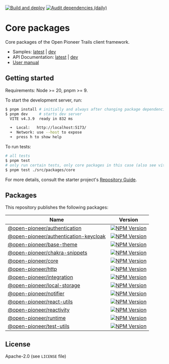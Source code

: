 [![Build and deploy](https://github.com/open-pioneer/trails-core-packages/actions/workflows/test-and-build.yml/badge.svg)](https://github.com/open-pioneer/trails-core-packages/actions/workflows/test-and-build.yml)
[![Audit dependencies (daily)](https://github.com/open-pioneer/trails-core-packages/actions/workflows/audit-dependencies.yml/badge.svg)](https://github.com/open-pioneer/trails-core-packages/actions/workflows/audit-dependencies.yml)

# Core packages

Core packages of the Open Pioneer Trails client framework.

- Samples: [latest](https://open-pioneer.github.io/trails-demo/core-packages/latest) | [dev](https://open-pioneer.github.io/trails-demo/core-packages/dev)
- API Documentation: [latest](https://open-pioneer.github.io/trails-demo/core-packages/latest/docs) | [dev](https://open-pioneer.github.io/trails-demo/core-packages/dev/docs)
- [User manual](https://github.com/open-pioneer/trails-starter/tree/main/docs)

## Getting started

Requirements: Node >= 20, pnpm >= 9.

To start the development server, run:

```bash
$ pnpm install # initially and always after changing package dependencies
$ pnpm dev     # starts dev server
  VITE v4.3.9  ready in 832 ms

  ➜  Local:   http://localhost:5173/
  ➜  Network: use --host to expose
  ➜  press h to show help
```

To run tests:

```bash
# all tests
$ pnpm test
# only run certain tests, only core packages in this case (also see vitest docs)
$ pnpm test ./src/packages/core
```

For more details, consult the starter project's [Repository Guide](https://github.com/open-pioneer/trails-starter/blob/main/docs/RepositoryGuide.md).

## Packages

This repository publishes the following packages:

<!--
  List packages:

  $ pnpm ls -r --depth -1 --json | jq ".[].name"

  NPM badges: See https://shields.io/badges/npm-version
-->

| Name                                                                             | Version                                                                                                                                                       |
| -------------------------------------------------------------------------------- | ------------------------------------------------------------------------------------------------------------------------------------------------------------- |
| [@open-pioneer/authentication](./src/packages/authentication/)                   | [![NPM Version](https://img.shields.io/npm/v/%40open-pioneer%2Fauthentication)](https://www.npmjs.com/package/@open-pioneer/authentication)                   |
| [@open-pioneer/authentication-keycloak](./src/packages/authentication-keycloak/) | [![NPM Version](https://img.shields.io/npm/v/%40open-pioneer%2Fauthentication-keycloak)](https://www.npmjs.com/package/@open-pioneer/authentication-keycloak) |
| [@open-pioneer/base-theme](./src/packages/base-theme/)                           | [![NPM Version](https://img.shields.io/npm/v/%40open-pioneer%2Fbase-theme)](https://www.npmjs.com/package/@open-pioneer/base-theme)                           |
| [@open-pioneer/chakra-snippets](./src/packages/chakra-snippets/)                 | [![NPM Version](https://img.shields.io/npm/v/%40open-pioneer%2Fchakra-snippets)](https://www.npmjs.com/package/@open-pioneer/chakra-snippets)                 |
| [@open-pioneer/core](./src/packages/core)                                        | [![NPM Version](https://img.shields.io/npm/v/%40open-pioneer%2Fcore)](https://www.npmjs.com/package/@open-pioneer/core)                                       |
| [@open-pioneer/http](./src/packages/http)                                        | [![NPM Version](https://img.shields.io/npm/v/%40open-pioneer%2Fhttp)](https://www.npmjs.com/package/@open-pioneer/http)                                       |
| [@open-pioneer/integration](./src/packages/integration/)                         | [![NPM Version](https://img.shields.io/npm/v/%40open-pioneer%2Fintegration)](https://www.npmjs.com/package/@open-pioneer/integration)                         |
| [@open-pioneer/local-storage](./src/packages/local-storage/)                     | [![NPM Version](https://img.shields.io/npm/v/%40open-pioneer%2Flocal-storage)](https://www.npmjs.com/package/@open-pioneer/local-storage)                     |
| [@open-pioneer/notifier](./src/packages/notifier)                                | [![NPM Version](https://img.shields.io/npm/v/%40open-pioneer%2Fnotifier)](https://www.npmjs.com/package/@open-pioneer/notifier)                               |
| [@open-pioneer/react-utils](./src/packages/react-utils/)                         | [![NPM Version](https://img.shields.io/npm/v/%40open-pioneer%2Freact-utils)](https://www.npmjs.com/package/@open-pioneer/react-utils)                         |
| [@open-pioneer/reactivity](./src/packages/reactivity/)                           | [![NPM Version](https://img.shields.io/npm/v/%40open-pioneer%2Freactivity)](https://www.npmjs.com/package/@open-pioneer/reactivity)                           |
| [@open-pioneer/runtime](./src/packages/runtime/)                                 | [![NPM Version](https://img.shields.io/npm/v/%40open-pioneer%2Fruntime)](https://www.npmjs.com/package/@open-pioneer/runtime)                                 |
| [@open-pioneer/test-utils](./src/packages/test-utils/)                           | [![NPM Version](https://img.shields.io/npm/v/%40open-pioneer%2Ftest-utils)](https://www.npmjs.com/package/@open-pioneer/test-utils)                           |

## License

Apache-2.0 (see `LICENSE` file)
